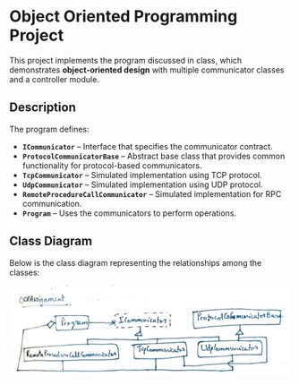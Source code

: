 # Object Oriented Programming Project

This project implements the program discussed in class, which demonstrates **object-oriented design** with multiple communicator classes and a controller module.

## Description
The program defines:
- **`ICommunicator`** – Interface that specifies the communicator contract.  
- **`ProtocolCommunicatorBase`** – Abstract base class that provides common functionality for protocol-based communicators.  
- **`TcpCommunicator`** – Simulated implementation using TCP protocol.  
- **`UdpCommunicator`** – Simulated implementation using UDP protocol.  
- **`RemoteProcedureCallCommunicator`** – Simulated implementation for RPC communication.  
- **`Program`** – Uses the communicators to perform operations.  

## Class Diagram
Below is the class diagram representing the relationships among the classes:

![Class Diagram](./Class%20Diagram.jpg)
